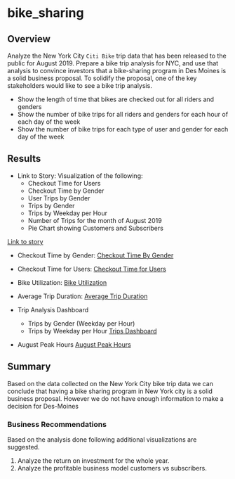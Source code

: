 # bike_sharing

## Overview
Analyze the New York City `Citi Bike` trip data that has been released to the public for August 2019. Prepare a bike trip analysis for NYC, and use that analysis to convince investors that a bike-sharing program in Des Moines is a solid business proposal. To solidify the proposal, one of the key stakeholders would like to see a bike trip analysis. 

- Show the length of time that bikes are checked out for all riders and genders
- Show the number of bike trips for all riders and genders for each hour of each day of the week
- Show the number of bike trips for each type of user and gender for each day of the week

## Results

- Link to Story: Visualization of the following:
    - Checkout Time for Users
    - Checkout Time by Gender
    - User Trips by Gender
    - Trips by Gender
    - Trips by Weekday per Hour
    - Number of Trips for the month of August 2019
    - Pie Chart showing Customers and Subscribers

[Link to story](https://public.tableau.com/profile/gurnoor8216#!/vizhome/Storyshowing5Visualsand2VisualsfromModule/Story1)

- Checkout Time by Gender:
[Checkout Time By Gender](https://public.tableau.com/profile/gurnoor8216#!/vizhome/CheckoutTimeByGender/CheckoutTimeByGender)

- Checkout Time for Users:
[Checkout Time for Users](https://public.tableau.com/profile/gurnoor8216#!/vizhome/CheckoutTimeforUsers_16133318922940/CheckoutTimeforUsers)

- Bike Utilization: 
[Bike Utilization](https://public.tableau.com/profile/gurnoor8216#!/vizhome/BikeUtilization_16133301716410/BikeUtilization)

- Average Trip Duration:
[Average Trip Duration](https://public.tableau.com/profile/gurnoor8216#!/vizhome/AverageTripDuration_16133298601530/AverageTripDuration)

- Trip Analysis Dashboard
    - Trips by Gender (Weekday per Hour)
    - Trips by Weekday per Hour
[Trips Dashboard](https://public.tableau.com/profile/gurnoor8216#!/vizhome/tripAnalysisByWeekdayPerHour/Dashboard-Tripsweekdayperhour)

- August Peak Hours
[August Peak Hours](https://public.tableau.com/profile/gurnoor8216#!/vizhome/AugustPeakHours_16133282499950/AugustPeakHours)

## Summary
Based on the data collected on the New York City bike trip data we can conclude that having a bike sharing program in New York city is a solid business proposal. However we do not have enough information to make a decision for Des-Moines

### Business Recommendations 
Based on the analysis done following additional visualizations are suggested.
 1. Analyze the return on investment for the whole year.
 2. Analyze the profitable business model customers vs subscribers.